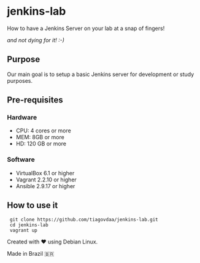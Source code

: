 # jenkins-lab

How to have a Jenkins Server on your lab at a snap of fingers!

*and not dying for it! :-)*

## Purpose

Our main goal is to setup a basic Jenkins server for development or study purposes. 


## Pre-requisites

### Hardware 

- CPU: 4 cores or more
- MEM: 8GB or more
- HD: 120 GB or more

### Software

- VirtualBox 6.1 or higher
- Vagrant 2.2.10 or higher 
- Ansible 2.9.17 or higher

 ## How to use it
```
 git clone https://github.com/tiagovdaa/jenkins-lab.git
 cd jenkins-lab
 vagrant up
```

Created with :heart: using Debian Linux.

Made in Brazil :brazil:
